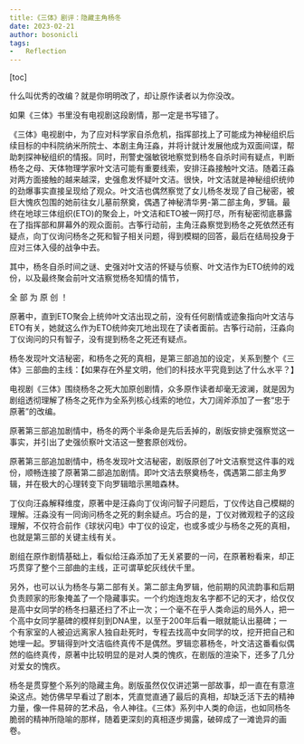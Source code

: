 ```yaml
---
title:《三体》剧评：隐藏主角杨冬
date: 2023-02-21
author: bosonicli
tags:
-   Reflection
---
```


[toc]

什么叫优秀的改编？就是你明明改了，却让原作读者以为你没改。

​如果《三体》书里没有电视剧这段剧情，那一定是书写错了。

《三体》电视剧中，为了应对科学家自杀危机，指挥部找上了可能成为神秘组织后续目标的中科院纳米所院士、本剧主角汪淼，并将计就计发展他成为双面间谍，帮助刺探神秘组织的情报。同时，刑警史强敏锐地察觉到杨冬自杀时间有疑点，判断杨冬之母、天体物理学家叶文洁可能有重要线索，安排汪淼接触叶文洁。随着汪淼对两方面接触的越来越深，史强愈发怀疑叶文洁。很快，叶文洁就是神秘组织统帅的劲爆事实直接呈现给了观众。叶文洁也偶然察觉了女儿杨冬发现了自己秘密，被巨大愧疚包围的她前往女儿墓前祭奠，偶遇了神秘清华男-第二部主角，罗辑。最终在地球三体组织(ETO)的聚会上，叶文洁和ETO被一网打尽，所有秘密彻底暴露在了指挥部和屏幕外的观众面前。古筝行动前，主角汪淼察觉到杨冬之死依然还有疑点，向丁仪询问杨冬之死和智子相关问题，得到模糊的回答，最后在结局投身于应对三体入侵的战争中去。

其中，杨冬自杀时间之谜、史强对叶文洁的怀疑与侦察、叶文洁作为ETO统帅的戏份，以及最终聚会前叶文洁察觉杨冬知情的情节，

全 部 为 原 创 ！

原著中，直到ETO聚会上统帅叶文洁出现之前，没有任何剧情或迹象指向叶文洁与ETO有关，她就这么作为ETO统帅突兀地出现在了读者面前。古筝行动前，汪淼向丁仪询问的只有智子，没有提到杨冬之死还有疑点。

杨冬发现叶文洁秘密，和杨冬之死的真相，是第三部追加的设定，关系到整个《三体》三部曲的主线：【如果存在外星文明，他们的科技水平究竟到达了什么水平？】

电视剧《三体》围绕杨冬之死大加原创剧情，众多原作读者却毫无波澜，就是因为剧组透彻理解了杨冬之死作为全系列核心线索的地位，大刀阔斧添加了一套“忠于原著”的改编。

原著第三部追加剧情中，杨冬的两个半条命是先后丢掉的，剧版安排史强察觉这一事实，并引出了史强侦察叶文洁这一整套原创戏份。

原著第三部追加剧情中，杨冬发现叶文洁秘密，剧版原创了叶文洁察觉这件事的戏份，顺畅连接了原著第二部追加剧情。即叶文洁去祭奠杨冬，偶遇第二部主角罗辑，并在极大的心理转变下向罗辑暗示黑暗森林。

丁仪向汪淼解释维度，原著中是汪淼向丁仪询问智子问题后，丁仪传达自己模糊的理解。汪淼没有一同询问杨冬之死的剩余疑点。巧合的是，丁仪对微观粒子的这段理解，不仅符合前作《球状闪电》中丁仪的设定，也或多或少与杨冬之死的真相，也就是第三部的关键主线有关。

剧组在原作剧情基础上，看似给汪淼添加了无关紧要的一问，在原著粉看来，却正巧贯穿了整个三部曲的主线，正可谓草蛇灰线伏千里。

另外，也可以认为杨冬与第二部有关。第二部主角罗辑，他前期的风流韵事和后期负责顾家的形象掩盖了一个隐藏事实。一个约炮连炮友名字都不记的天才，给仅仅是高中女同学的杨冬扫墓还扫了不止一次；一个毫不在乎人类命运的局外人，把一个高中女同学墓碑的模样刻到DNA里，以至于200年后看一眼就能认出墓碑；一个有家室的人被迫远离家人独自赴死时，专程去找高中女同学的坟，挖开把自己和她埋一起。罗辑得到叶文洁临终真传不是偶然。罗辑恋慕杨冬，叶文洁这番看似偶然的临终真传，原著中比较明显的是对人类的愧疚，在剧版的渲染下，还多了几分对爱女的愧疚。

杨冬是贯穿整个系列的隐藏主角。剧版虽然仅仅讲述第一部故事，却一直在有意渲染这点。她仿佛早早看过了剧本，凭直觉直通了最后的真相，却缺乏活下去的精神力量，像一件易碎的艺术品，令人神往。《三体》系列中人类的命运，也如同杨冬脆弱的精神所隐喻的那样，随着更深刻的真相逐步揭露，破碎成了一滩诡异的画卷。
